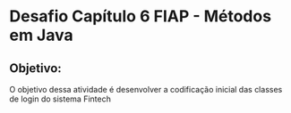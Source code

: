 # Desafio Capítulo 6 FIAP - Métodos em Java

## Objetivo:

O objetivo dessa atividade é desenvolver a codificação inicial das classes de login do sistema Fintech
